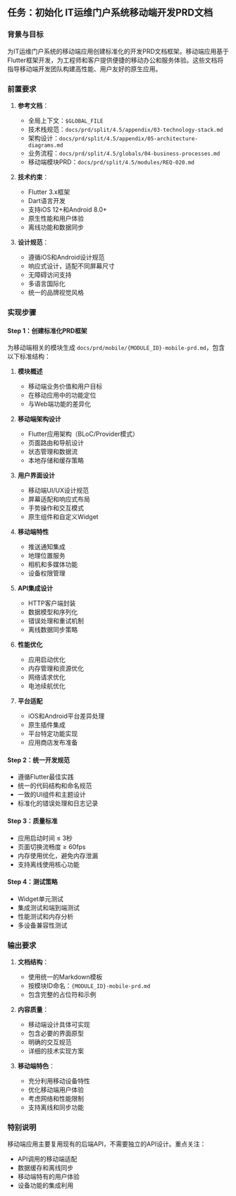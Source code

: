 ## 任务：初始化 IT运维门户系统移动端开发PRD文档

### 背景与目标
为IT运维门户系统的移动端应用创建标准化的开发PRD文档框架。移动端应用基于Flutter框架开发，为工程师和客户提供便捷的移动办公和服务体验。这些文档将指导移动端开发团队构建高性能、用户友好的原生应用。

### 前置要求
1. **参考文档**：
   - 全局上下文：`$GLOBAL_FILE`
   - 技术栈规范：`docs/prd/split/4.5/appendix/03-technology-stack.md`
   - 架构设计：`docs/prd/split/4.5/appendix/05-architecture-diagrams.md`
   - 业务流程：`docs/prd/split/4.5/globals/04-business-processes.md`
   - 移动端模块PRD：`docs/prd/split/4.5/modules/REQ-020.md`

2. **技术约束**：
   - Flutter 3.x框架
   - Dart语言开发
   - 支持iOS 12+和Android 8.0+
   - 原生性能和用户体验
   - 离线功能和数据同步

3. **设计规范**：
   - 遵循iOS和Android设计规范
   - 响应式设计，适配不同屏幕尺寸
   - 无障碍访问支持
   - 多语言国际化
   - 统一的品牌视觉风格

### 实现步骤

#### Step 1：创建标准化PRD框架
为移动端相关的模块生成 `docs/prd/mobile/{MODULE_ID}-mobile-prd.md`，包含以下标准结构：

1. **模块概述**
   - 移动端业务价值和用户目标
   - 在移动应用中的功能定位
   - 与Web端功能的差异化

2. **移动端架构设计**
   - Flutter应用架构（BLoC/Provider模式）
   - 页面路由和导航设计
   - 状态管理和数据流
   - 本地存储和缓存策略

3. **用户界面设计**
   - 移动端UI/UX设计规范
   - 屏幕适配和响应式布局
   - 手势操作和交互模式
   - 原生组件和自定义Widget

4. **移动端特性**
   - 推送通知集成
   - 地理位置服务
   - 相机和多媒体功能
   - 设备权限管理

5. **API集成设计**
   - HTTP客户端封装
   - 数据模型和序列化
   - 错误处理和重试机制
   - 离线数据同步策略

6. **性能优化**
   - 应用启动优化
   - 内存管理和资源优化
   - 网络请求优化
   - 电池续航优化

7. **平台适配**
   - iOS和Android平台差异处理
   - 原生插件集成
   - 平台特定功能实现
   - 应用商店发布准备

#### Step 2：统一开发规范
- 遵循Flutter最佳实践
- 统一的代码结构和命名规范
- 一致的UI组件和主题设计
- 标准化的错误处理和日志记录

#### Step 3：质量标准
- 应用启动时间 ≤ 3秒
- 页面切换流畅度 ≥ 60fps
- 内存使用优化，避免内存泄漏
- 支持离线使用核心功能

#### Step 4：测试策略
- Widget单元测试
- 集成测试和端到端测试
- 性能测试和内存分析
- 多设备兼容性测试

### 输出要求
1. **文档结构**：
   - 使用统一的Markdown模板
   - 按模块ID命名：`{MODULE_ID}-mobile-prd.md`
   - 包含完整的占位符和示例

2. **内容质量**：
   - 移动端设计具体可实现
   - 包含必要的界面原型
   - 明确的交互规范
   - 详细的技术实现方案

3. **移动端特色**：
   - 充分利用移动设备特性
   - 优化移动端用户体验
   - 考虑网络和性能限制
   - 支持离线和同步功能

### 特别说明
移动端应用主要复用现有的后端API，不需要独立的API设计。重点关注：
- API调用的移动端适配
- 数据缓存和离线同步
- 移动端特有的用户体验
- 设备功能的集成利用
